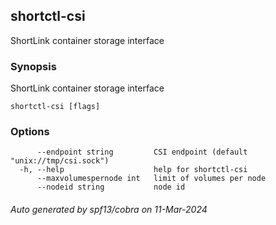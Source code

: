 ## shortctl-csi

ShortLink container storage interface

### Synopsis

ShortLink container storage interface

```
shortctl-csi [flags]
```

### Options

```
      --endpoint string         CSI endpoint (default "unix://tmp/csi.sock")
  -h, --help                    help for shortctl-csi
      --maxvolumespernode int   limit of volumes per node
      --nodeid string           node id
```

###### Auto generated by spf13/cobra on 11-Mar-2024
